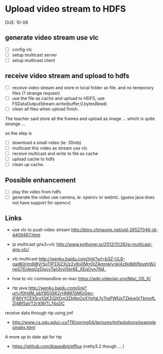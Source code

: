 # Upload video stream to HDFS

DUE: 10-08

## generate video stream use vlc

- [ ] config vlc
- [ ] setup multicast server
- [ ] setup multicast client

## receive video stream and upload to hdfs

- [ ] receive video stream and store in local folder as file. and no temporary files (? strange request)
- [ ] use the file as cache and upload to HDFS, use FSDataOutputStream.write(buffer,0,bytesRead)
- [ ] clean all files when upload finish.

The teacher said store all the frames and upload as image ... which is quite strange ...

so the step is

- [ ] download a small video (ie: 30mb)
- [ ] multicast this video as stream use vlc
- [ ] receive multicast and write to file as cache
- [ ] upload cache to hdfs
- [ ] clean up cache.

## Possible enhancement

- [ ] play the video from hdfs
- [ ] generate the video use camera, ie: opencv or webrtc. (guess java does not have support for opencv)

## Links

- use vlc to push video stream http://blog.chinaunix.net/uid-26527046-id-4409467.html
- ip multicast gns3+vlc http://www.pythoner.io/2012/11/26/ip-multicast-gns-vlc/

- vlc multicast http://wenku.baidu.com/link?url=b3Z-UL8-gad60rlm9jBVr5oTlP33j23Uz2y9o0Mrr0tZAmmkIynkl4z9idM0NoqhjWJnpG7EoleqOzDixcvTaji3vvl5br6E_XEqOvn7N4_
- how to vlc commandline on mac https://wiki.videolan.org/Mac_OS_X/
- rtp java http://wenku.baidu.com/link?url=f0HdM_bbYB50SK2rHNM7bMIzGev-jFjMVYCEX5rs1QKZjQXDm3ZbNoOxXYpfgLfy7rpPWfJxTZkkw0rTbmofLZj4Bf5aVT2rXf8ITL74oDC

receive data through rtp using jmf

- http://www.cs.odu.edu/~cs778/spring04/lectures/jmfsolutions/examplesindex.html

A more up to date api for rtp

- https://github.com/biasedbit/efflux (netty3.2 though ... )